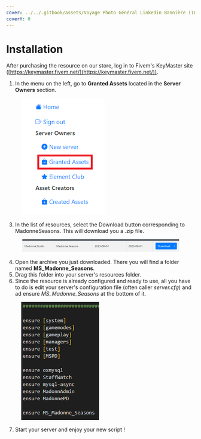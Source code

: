 ```yaml
---
cover: ../../.gitbook/assets/Voyage Photo Général Linkedin Bannière (16).png
coverY: 0
---
```


# Installation

After purchasing the resource on our store, log in to Fivem's KeyMaster site ([https://keymaster.fivem.net/](https://keymaster.fivem.net/)).

1. In the menu on the left, go to **Granted Assets** located in the **Server Owners** section.

<figure><img src="../../.gitbook/assets/Sans titre.png" alt=""><figcaption></figcaption></figure>

3. In the list of resources, select the Download button corresponding to MadonneSeasons. This will download you a .zip file.

<figure><img src="../../.gitbook/assets/image_2023-06-04_025851866.png" alt=""><figcaption></figcaption></figure>

4. Open the archive you just downloaded. There you will find a folder named **MS\_Madonne\_Seasons**.
5. Drag this folder into your server's resources folder.
6. Since the resource is already configured and ready to use, all you have to do is edit your server's configuration file (often caller _server.cfg_) and ad ensure _MS\_Madonne\_Seasons_ at the bottom of it.

<figure><img src="../../.gitbook/assets/image_2023-06-03_143330598.png" alt=""><figcaption></figcaption></figure>

7. Start your server and enjoy your new script !
